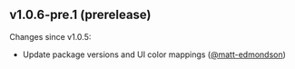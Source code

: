 ## v1.0.6-pre.1 (prerelease)

Changes since v1.0.5:

- Update package versions and UI color mappings ([@matt-edmondson](https://github.com/matt-edmondson))
